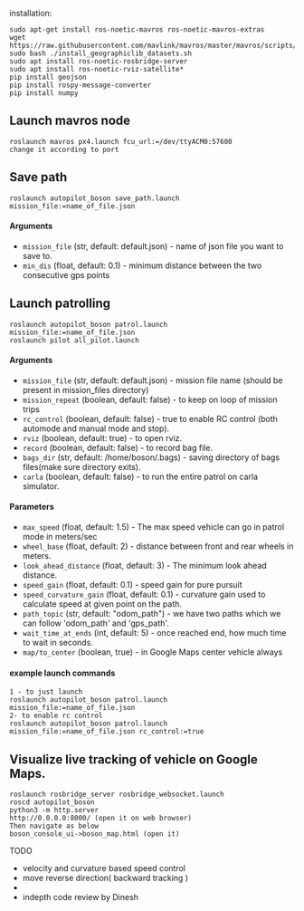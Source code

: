 installation:
```
sudo apt-get install ros-noetic-mavros ros-noetic-mavros-extras
wget https://raw.githubusercontent.com/mavlink/mavros/master/mavros/scripts/install_geographiclib_datasets.sh
sudo bash ./install_geographiclib_datasets.sh
sudo apt install ros-noetic-rosbridge-server
sudo apt install ros-noetic-rviz-satellite*
pip install geojson
pip install rospy-message-converter
pip install numpy
```


## Launch mavros node
```
roslaunch mavros px4.launch fcu_url:=/dev/ttyACM0:57600 
change it according to port
```


## Save path
```
roslaunch autopilot_boson save_path.launch mission_file:=name_of_file.json
```
#### Arguments
* `mission_file` (str, default: default.json) - name of json file you want to save to.
* `min_dis` (float, default: 0.1) - minimum distance between the two consecutive gps points

## Launch patrolling
```
roslaunch autopilot_boson patrol.launch mission_file:=name_of_file.json
roslaunch pilot all_pilot.launch
```
#### Arguments
* `mission_file`  (str, default: default.json) - mission file name (should be present in mission_files directory)
* `mission_repeat` (boolean, default: false) - to keep on loop of mission trips 
* `rc_control`    (boolean, default: false) - true to enable RC control (both automode and manual mode and stop).
* `rviz`         (boolean, default: true) - to open rviz.
* `record`        (boolean, default: false) - to record bag file.
* `bags_dir`       (str, default: /home/boson/.bags) - saving directory of bags files(make sure directory exits).
* `carla`           (boolean, default: false) - to run the entire patrol on carla simulator.
#### Parameters
* `max_speed` (float, default: 1.5) - The max speed vehicle can go in patrol mode in meters/sec
* `wheel_base` (float, default: 2) - distance between front and rear wheels in meters.
* `look_ahead_distance` (float, default: 3) - The minimum look ahead distance.
* `speed_gain` (float, default: 0.1) - speed gain for pure pursuit
* `speed_curvature_gain` (float, default: 0.1) - curvature gain used to calculate speed at given point on the path.
* `path_topic` (str, default: "odom_path") - we have two paths which we can follow 'odom_path' and 'gps_path'. 
* `wait_time_at_ends` (int, default: 5) - once reached end, how much time to wait in seconds.
* `map/to_center` (boolean, true) - in Google Maps center vehicle always

#### example launch commands
```
1 - to just launch
roslaunch autopilot_boson patrol.launch mission_file:=name_of_file.json
2- to enable rc control
roslaunch autopilot_boson patrol.launch mission_file:=name_of_file.json rc_control:=true
```

## Visualize live tracking of vehicle on Google Maps.
```
roslaunch rosbridge_server rosbridge_websocket.launch
roscd autopilot_boson
python3 -m http.server
http://0.0.0.0:8000/ (open it on web browser)
Then navigate as below 
boson_console_ui->boson_map.html (open it)
```

TODO
* velocity and curvature based speed control
* move reverse direction( backward tracking )
* 
* indepth code review by Dinesh

